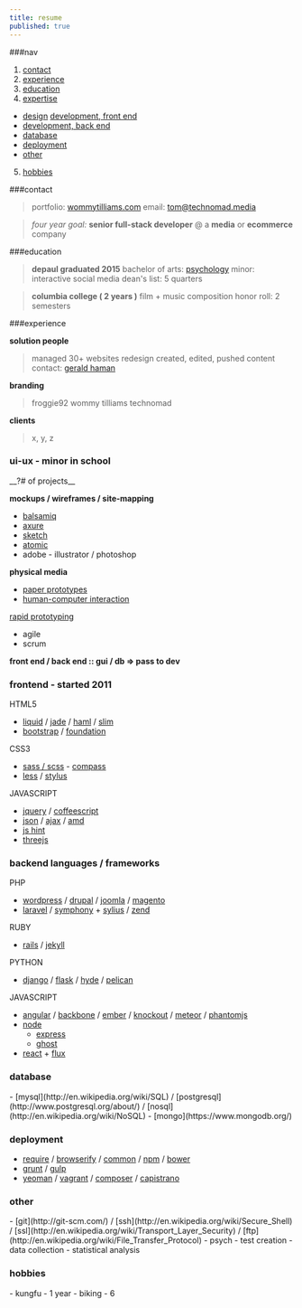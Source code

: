 ```yaml
---
title: resume
published: true
---
```



<!-- 
<a href="/assets/resume-tommyWilliams-headshot.pdf" target="_blank">view in a new tab</a> -  <a href="/assets/resume-tommyWilliams-headshot.pdf" download>download</a>
-->

###nav
1. [contact](#contact)
2. [experience](#experience)
3. [education](#education)
4. [expertise](#expertise)
  - [design](#ui-ux) [development, front end](#front)
  - [development, back end](#back)
  - [database](#database)
  - [deployment](#deployment)
  - [other](#other)
5. [hobbies](#hobbies)

###<span id='contact'>contact</span>

> portfolio: [wommytilliams.com](http://wommytilliams.com)
email:   [tom@technomad.media](mailto:tom@technomad.media)

<!-- phone:   [312 818 9011](tel:312-818-9011)
address:   [1426 W Chestnut #1R Chicago IL 60642](https://www.google.com/maps/place/1426+W+Chestnut+St,+Chicago,+IL+60642/@41.898204,-87.663567,17z/data=!4m2!3m1!1s0x880fd2d37995e65f:0x4a79f787069b8ac) -->

> _four year goal:_
__senior full-stack developer__ @ 
a __media__ or __ecommerce__ company

###<span id='education'>education</span>
> __depaul graduated 2015__
> bachelor of arts: [psychology](#psych)
> minor: interactive social media
> dean&#39;s list: 5 quarters

> __columbia college ( 2 years )__
> film + music composition
> honor roll: 2 semesters

###<span id='experience'>experience</span>

__solution people__

> managed 30+ websites
    redesign
    created, edited, pushed content
    contact: [gerald haman](mailto:solutionman@solutionpeople.com)

__branding__

>froggie92
wommy tilliams
technomad

__clients__

> x, y, z

<h3 id='ui-ux'>ui-ux - minor in school</h3>
__?# of projects__

__mockups / wireframes / site-mapping__

 - [balsamiq](https://balsamiq.com/)
 - [axure](http://www.axure.com/)
 - [sketch](http://bohemiancoding.com/sketch/)
 - [atomic](https://atomic.io/)
 - adobe - illustrator / photoshop

__physical media__

 - [paper prototypes](http://en.wikipedia.org/wiki/Paper_prototyping)
 - [human-computer interaction](http://en.wikipedia.org/wiki/Human%E2%80%93computer_interaction)

[rapid prototyping](http://en.wikipedia.org/wiki/Rapid_prototyping)

- agile
- scrum

<!-- TODO: butts
google
:: agile
    http://agilemanifesto.org/
    http://www.allaboutagile.com/what-is-agile-10-key-principles/
    http://en.wikipedia.org/wiki/Agile_software_development
    http://agilemethodology.org/ 
-->


__front end / back end :: gui / db => pass to dev__

<h3 id='front'>frontend - started 2011</h3>
HTML5

  - [liquid](http://liquidmarkup.org/) / [jade](http://jade-lang.com/) / [haml](http://haml.info/) / [slim](http://slim-lang.com/)
   - [bootstrap](http://getbootstrap.com/) / [foundation](http://foundation.zurb.com/)

CSS3

- [sass / scss](http://sass-lang.com/) - [compass](http://compass-style.org/)
- [less](http://lesscss.org/) / [stylus](http://learnboost.github.io/stylus/)
   

JAVASCRIPT

- [jquery](https://jquery.com/) / [coffeescript](http://coffeescript.org/)
- [json](http://www.json.org/) / [ajax](http://en.wikipedia.org/wiki/Ajax_%28programming%29) / [amd](http://en.wikipedia.org/wiki/Asynchronous_module_definition)
- [js hint](http://jshint.com/)
- [threejs](http://threejs.org/)


<h3 id='back'>backend languages / frameworks</h3>
PHP

- [wordpress](https://wordpress.org/) / [drupal](https://www.drupal.org/) / [joomla](http://www.joomla.org/) / [magento](http://magento.com/)
- [laravel](http://laravel.com/) / [symphony](http://symfony.com/) + [sylius](http://sylius.org/) / [zend](http://framework.zend.com/)

RUBY

- [rails](http://rubyonrails.org/) / [jekyll](http://jekyllrb.com/)

PYTHON

- [django](https://www.djangoproject.com/) / [flask](http://flask.pocoo.org/) / [hyde](http://hyde.github.io/) / [pelican](http://blog.getpelican.com/)

JAVASCRIPT

- [angular](https://angularjs.org/) / [backbone](http://backbonejs.org/) / [ember](http://emberjs.com/) / [knockout](http://knockoutjs.com/) / [meteor](https://www.meteor.com/) / [phantomjs](http://phantomjs.org/)
- [node](https://nodejs.org/)
  - [express](http://expressjs.com/)
  - [ghost](https://ghost.org/)
- [react](https://facebook.github.io/react/) + [flux](https://facebook.github.io/flux/)

<h3 id='database'>database</h3>
- [mysql](http://en.wikipedia.org/wiki/SQL) / [postgresql](http://www.postgresql.org/about/) / [nosql](http://en.wikipedia.org/wiki/NoSQL)
  - [mongo](https://www.mongodb.org/)

<h3 id='deployment'>deployment</h3>

- [require](http://requirejs.org/) / [browserify](http://browserify.org/) / [common](http://www.commonjs.org/) / [npm](https://www.npmjs.com/) / [bower](http://bower.io/)
- [grunt](http://gruntjs.com/) / [gulp](http://gulpjs.com/)
- [yeoman](http://yeoman.io/) / [vagrant](https://www.vagrantup.com/) / [composer](https://getcomposer.org/) / [capistrano](http://capistranorb.com/)

<h3 id='other'>other</h3>
- [git](http://git-scm.com/) / [ssh](http://en.wikipedia.org/wiki/Secure_Shell) / [ssl](http://en.wikipedia.org/wiki/Transport_Layer_Security) / [ftp](http://en.wikipedia.org/wiki/File_Transfer_Protocol)
- <span id='psych'>psych</span>
  - test creation
  - data collection
  - statistical analysis

<h3 id='hobbies'>hobbies</h3>
- kungfu - 1 year
- biking - 6